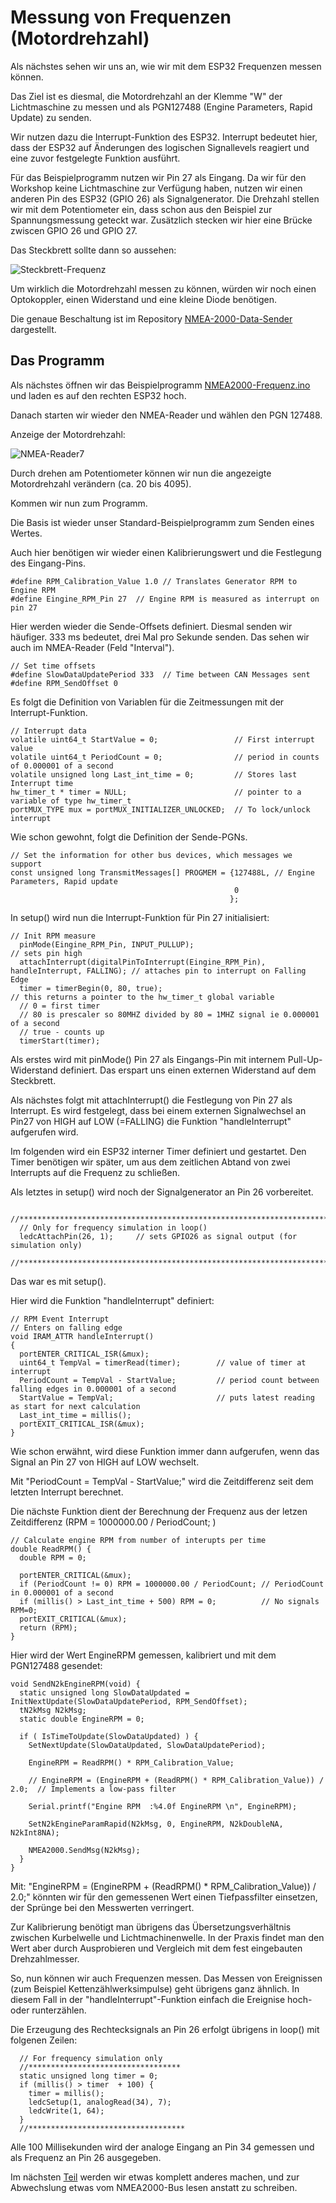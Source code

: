 # Messung von Frequenzen (Motordrehzahl)

Als nächstes sehen wir uns an, wie wir mit dem ESP32 Frequenzen messen können.

Das Ziel ist es diesmal, die Motordrehzahl an der Klemme "W" der Lichtmaschine zu messen und als PGN127488 (Engine Parameters, Rapid Update) zu senden.
    
Wir nutzen dazu die Interrupt-Funktion des ESP32. Interrupt bedeutet hier, dass der ESP32 auf Änderungen des logischen Signallevels reagiert und eine zuvor festgelegte Funktion ausführt. 

Für das Beispielprogramm nutzen wir Pin 27 als Eingang. Da wir für den Workshop keine Lichtmaschine zur Verfügung haben, nutzen wir einen anderen Pin des ESP32 (GPIO 26) als Signalgenerator. Die Drehzahl stellen wir mit dem Potentiometer ein, dass schon aus den Beispiel zur Spannungsmessung geteckt war. Zusätzlich stecken wir hier eine Brücke zwiscen GPIO 26 und GPIO 27.

Das Steckbrett sollte dann so aussehen:

![Steckbrett-Frequenz](https://github.com/AK-Homberger/NMEA2000-Workshop/blob/main/Bilder/NMEA2000-Frequenz_Steckplatine.png)

Um wirklich die Motordrehzahl messen zu können, würden wir noch einen Optokoppler, einen Widerstand und eine kleine Diode benötigen.

Die genaue Beschaltung ist im Repository [NMEA-2000-Data-Sender](https://github.com/AK-Homberger/NMEA2000-Data-Sender) dargestellt.


## Das Programm

Als nächstes öffnen wir das Beispielprogramm [NMEA2000-Frequenz.ino](https://github.com/AK-Homberger/NMEA2000-Workshop/blob/main/NMEA2000-Frequenz/NMEA2000-Frequenz.ino) und laden es auf den rechten ESP32 hoch.

Danach starten wir wieder den NMEA-Reader und wählen den PGN 127488.

Anzeige der Motordrehzahl:

![NMEA-Reader7](https://github.com/AK-Homberger/NMEA2000-Workshop/blob/main/Bilder/NMEAReader-7.png)

Durch drehen am Potentiometer können wir nun die angezeigte Motordrehzahl verändern (ca. 20 bis 4095).

Kommen wir nun zum Programm.

Die Basis ist wieder unser Standard-Beispielprogramm zum Senden eines Wertes.

Auch hier benötigen wir wieder einen Kalibrierungswert und die Festlegung des Eingang-Pins.
```
#define RPM_Calibration_Value 1.0 // Translates Generator RPM to Engine RPM 
#define Eingine_RPM_Pin 27  // Engine RPM is measured as interrupt on pin 27
```

Hier werden wieder die Sende-Offsets definiert. Diesmal senden wir häufiger. 333 ms bedeutet, drei Mal pro Sekunde senden. Das sehen wir auch im NMEA-Reader (Feld "Interval").
```
// Set time offsets
#define SlowDataUpdatePeriod 333  // Time between CAN Messages sent
#define RPM_SendOffset 0
```

Es folgt die Definition von Variablen für die Zeitmessungen mit der Interrupt-Funktion.

```
// Interrupt data
volatile uint64_t StartValue = 0;                 // First interrupt value
volatile uint64_t PeriodCount = 0;                // period in counts of 0.000001 of a second
volatile unsigned long Last_int_time = 0;         // Stores last Interrupt time
hw_timer_t * timer = NULL;                        // pointer to a variable of type hw_timer_t
portMUX_TYPE mux = portMUX_INITIALIZER_UNLOCKED;  // To lock/unlock interrupt
```

Wie schon gewohnt, folgt die Definition der Sende-PGNs.
```
// Set the information for other bus devices, which messages we support
const unsigned long TransmitMessages[] PROGMEM = {127488L, // Engine Parameters, Rapid update                                                  
                                                  0
                                                 };
```




In setup() wird nun die Interrupt-Funktion für Pin 27 initialisiert:

```
// Init RPM measure
  pinMode(Eingine_RPM_Pin, INPUT_PULLUP);                                            // sets pin high
  attachInterrupt(digitalPinToInterrupt(Eingine_RPM_Pin), handleInterrupt, FALLING); // attaches pin to interrupt on Falling Edge
  timer = timerBegin(0, 80, true);                                                   // this returns a pointer to the hw_timer_t global variable
  // 0 = first timer
  // 80 is prescaler so 80MHZ divided by 80 = 1MHZ signal ie 0.000001 of a second
  // true - counts up
  timerStart(timer);   
 ```
 
Als erstes wird mit pinMode() Pin 27 als Eingangs-Pin mit internem Pull-Up-Widerstand definiert. Das erspart uns einen externen Widerstand auf dem Steckbrett.

Als nächstes folgt mit attachInterrupt() die Festlegung von Pin 27 als Interrupt. Es wird festgelegt, dass bei einem externen Signalwechsel an Pin27 von HIGH auf LOW (=FALLING) die Funktion "handleInterrupt" aufgerufen wird.

Im folgenden wird ein ESP32 interner Timer definiert und gestartet. Den Timer benötigen wir später, um aus dem zeitlichen Abtand von zwei Interrupts auf die Frequenz zu schließen.

Als letztes in setup() wird noch der Signalgenerator an Pin 26 vorbereitet.

```
  //*****************************************************************************
  // Only for frequency simulation in loop()
  ledcAttachPin(26, 1);     // sets GPIO26 as signal output (for simulation only)
  //*****************************************************************************
```
Das war es mit setup().

Hier wird die Funktion "handleInterrupt" definiert:
 
```
// RPM Event Interrupt
// Enters on falling edge
void IRAM_ATTR handleInterrupt()
{
  portENTER_CRITICAL_ISR(&mux);
  uint64_t TempVal = timerRead(timer);        // value of timer at interrupt
  PeriodCount = TempVal - StartValue;         // period count between falling edges in 0.000001 of a second
  StartValue = TempVal;                       // puts latest reading as start for next calculation
  Last_int_time = millis();
  portEXIT_CRITICAL_ISR(&mux);
}
```
Wie schon erwähnt, wird diese Funktion immer dann aufgerufen, wenn das Signal an Pin 27 von HIGH auf LOW wechselt. 

Mit "PeriodCount = TempVal - StartValue;" wird die Zeitdifferenz seit dem letzten Interrupt berechnet.


Die nächste Funktion dient der Berechnung der Frequenz aus der letzen Zeitdifferenz (RPM = 1000000.00 / PeriodCount; )
```
// Calculate engine RPM from number of interupts per time
double ReadRPM() {
  double RPM = 0;

  portENTER_CRITICAL(&mux);
  if (PeriodCount != 0) RPM = 1000000.00 / PeriodCount; // PeriodCount in 0.000001 of a second
  if (millis() > Last_int_time + 500) RPM = 0;          // No signals RPM=0;
  portEXIT_CRITICAL(&mux);
  return (RPM);
}
```

Hier wird der Wert EngineRPM gemessen, kalibriert und mit dem PGN127488 gesendet:

```
void SendN2kEngineRPM(void) {
  static unsigned long SlowDataUpdated = InitNextUpdate(SlowDataUpdatePeriod, RPM_SendOffset);
  tN2kMsg N2kMsg;
  static double EngineRPM = 0;

  if ( IsTimeToUpdate(SlowDataUpdated) ) {
    SetNextUpdate(SlowDataUpdated, SlowDataUpdatePeriod);

    EngineRPM = ReadRPM() * RPM_Calibration_Value;

    // EngineRPM = (EngineRPM + (ReadRPM() * RPM_Calibration_Value)) / 2.0;  // Implements a low-pass filter

    Serial.printf("Engine RPM  :%4.0f EngineRPM \n", EngineRPM);

    SetN2kEngineParamRapid(N2kMsg, 0, EngineRPM, N2kDoubleNA, N2kInt8NA);

    NMEA2000.SendMsg(N2kMsg);
  }
}
```
Mit: "EngineRPM = (EngineRPM + (ReadRPM() * RPM_Calibration_Value)) / 2.0;" könnten wir für den gemessenen Wert einen Tiefpassfilter einsetzen, der Sprünge bei den Messwerten verringert.

Zur Kalibrierung benötigt man übrigens das Übersetzungsverhältnis zwischen Kurbelwelle und Lichtmachinenwelle. In der Praxis findet man den Wert aber durch Ausprobieren und Vergleich mit dem fest eingebauten Drehzahlmesser.

So, nun können wir auch Frequenzen messen. Das Messen von Ereignissen (zum Beispiel Kettenzählwerksimpulse) geht übrigens ganz ähnlich. In diesem Fall in der "handleInterrupt"-Funktion einfach die Ereignise hoch- oder runterzählen.

Die Erzeugung des Rechtecksignals an Pin 26 erfolgt übrigens in loop() mit folgenen Zeilen:
```
  // For frequency simulation only
  //**********************************
  static unsigned long timer = 0;
  if (millis() > timer  + 100) {
    timer = millis();
    ledcSetup(1, analogRead(34), 7);
    ledcWrite(1, 64);
  }
  //***********************************
```
Alle 100 Millisekunden wird der analoge Eingang an Pin 34 gemessen und als Frequenz an Pin 26 ausgegeben.

Im nächsten [Teil](https://github.com/AK-Homberger/NMEA2000-Workshop/blob/main/ReadPGNs.md) werden wir etwas komplett anderes machen, und zur Abwechslung etwas vom NMEA2000-Bus lesen anstatt zu schreiben.


